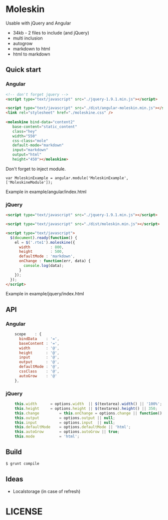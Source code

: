 # Moleskin

Usable with jQuery and Angular

- 34kb - 2 files to include (and jQuery)
- multi inclusion
- autogrow
- markdown to html
- html to markdown

## Quick start

### Angular

```html
<!-- don't forget jquery -->
<script type="text/javascript" src="./jquery-1.9.1.min.js"></script>

<script type="text/javascript" src="./dist/angular-moleskin.min.js"></script>
<link rel="stylesheet" href="./moleskine.css" />
    
<moleskine bind-data="content2"
   base-content="static_content"
   class="hey"
   width="550"
   css-class="mole"
   default-mode="markdown"
   input="markdown"
   output="html"
   height="450"></moleskine>
```

Don't forget to inject module.

```
var MoleskinExample = angular.module('MoleskinExample', ['MoleskineModule']);
```

Example in example/angular/index.html

### jQuery

```html
<script type="text/javascript" src="./jquery-1.9.1.min.js"></script>

<script type="text/javascript" src="./dist/moleskin.min.js"></script>

<script type="text/javascript">
  $(document).ready(function() {
    el = $('.rte1').moleskine({
      width         : 800,
      height        : 500,
      defaultMode : 'markdown',
      onChange : function(err, data) {
        console.log(data);
      }
    });
  });
</script>
```

Example in example/jquery/index.html

## API

### Angular

```javascript
    scope    : { 
      bindData    : '=',
      baseContent : '=',
      width       : '@',
      height      : '@',
      input       : '@',
      output      : '@',
      defaultMode : '@',
      cssClass    : '@',
      autoGrow    : '@'
    },
```

### jQuery

```javascript
    this.width		= options.width  || $(textarea).width() || '100%';
    this.height		= options.height || $(textarea).height() || 350;
    this.change         = this.onChange = options.change || function() {};
    this.output         = options.output || null;
    this.input          = options.input  || null;
    this.defaultMode    = options.defaultMode || 'html';
    this.autoGrow       = options.autoGrow || true;
    this.mode           = 'html';
``` 

## Build

```bash
$ grunt compile
```

## Ideas

- Localstorage (in case of refresh)

# LICENSE

